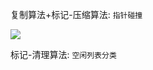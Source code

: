 复制算法+标记-压缩算法: `指针碰撞`

![](https://youpaiyun.zongqilive.cn/image/20200604172432.png)



标记-清理算法: `空闲列表分类`

